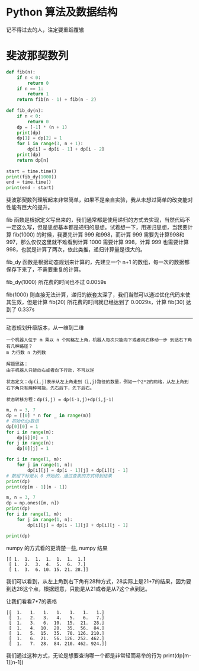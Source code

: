 # Python 算法及数据结构
记不得过去的人，注定要重蹈覆辙
# 斐波那契数列
```python
def fib(n):
    if n < 0:
        return 0
    if n == 1:
        return 1
    return fib(n - 1) + fib(n - 2)
   
def fib_dy(n):
    if n < 0:
        return 0
    dp = [-1] * (n + 1)
    print(dp)
    dp[1] = dp[2] = 1
    for i in range(3, n + 1):
        dp[i] = dp[i - 1] + dp[i - 2]
    print(dp)
    return dp[n]
    
start = time.time()
print(fib_dy(1000))
end = time.time()
print(end - start)
```
斐波那契数列理解起来非常简单，如果不是亲自实验，我从未想过简单的改变能对性能有巨大的提升。

fib 函数是根据定义写出来的，我们通常都是使用递归的方式去实现，当然代码不一定这么写，但是思想基本都是递归的思想。试着想一下，用递归思想，当我要计算 fib(1000) 的时候，我要先计算 999 和998，而计算 999 需要先计算998和997，那么仅仅这里就不难看到计算 1000 需要计算 998，计算 999 也需要计算 998，也就是计算了两次，依此类推，递归计算量是很大的。

fib_dy 函数是根据动态规划来计算的，先建立一个 n+1 的数组，每一次的数据都保存下来了，不需要重复的计算。

fib_dy(1000) 所花费的时间也不过 0.0059s

fib(1000) 则直接无法计算，递归的嵌套太深了，我们当然可以通过优化代码来使其生效，但是计算 fib(20) 所花费的时间就已经达到了 0.0029s，计算 fib(30) 达到了 0.337s

---------------------------
动态规划升级版本，从一维到二维

```
一个机器人位于 m 乘以 n 个网格左上角，机器人每次只能向下或者向右移动一步 到达右下角有几种路径？
m 为行数 n 为列数

解题思路：
由于机器人只能向右或者向下行动，不可以逆

状态定义：dp(i,j)表示从左上角走到（i,j)路径的数量，例如一个2*2的网格，从左上角到右下角只有两种可能，先右后下，先下后右。

状态转移方程：dp(i,j) = dp(i-1,j)+dp(i,j-1)
```
```python
m, n = 3, 7
dp = [[0] * n for _ in range(m)]
# 初始化dp数组
dp[0][0] = 1
for i in range(m):
    dp[i][0] = 1
for j in range(n):
    dp[0][j] = 1

for i in range(1, m):
    for j in range(1, n):
        dp[i][j] = dp[i - 1][j] + dp[i][j - 1]
# 数组下标是从 0 开始的，通过查表的方式得到结果
print(dp)
print(dp[m - 1][n - 1])
```
```python
m, n = 3, 7
dp = np.ones([m, n])
print(dp)
for i in range(1, m):
    for j in range(1, n):
        dp[i][j] = dp[i - 1][j] + dp[i][j - 1]

print(dp)
```
numpy 的方式看的更清楚一些, numpy 结果
```
[[ 1.  1.  1.  1.  1.  1.  1.]
 [ 1.  2.  3.  4.  5.  6.  7.]
 [ 1.  3.  6. 10. 15. 21. 28.]]
```
我们可以看到，从左上角到右下角有28种方式，28实际上是21+7的结果，因为要到达28这个点，根据题意，只能是从21或者是从7这个点到达。

让我们看看7*7的表格
```
[[  1.   1.   1.   1.   1.   1.   1.]
 [  1.   2.   3.   4.   5.   6.   7.]
 [  1.   3.   6.  10.  15.  21.  28.]
 [  1.   4.  10.  20.  35.  56.  84.]
 [  1.   5.  15.  35.  70. 126. 210.]
 [  1.   6.  21.  56. 126. 252. 462.]
 [  1.   7.  28.  84. 210. 462. 924.]]
```
我们通过这种方式，无论是想要查询哪一个都是非常轻而易举的行为 print(dp[m-1][n-1])
